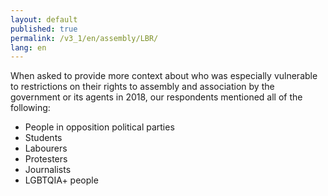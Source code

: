 ```yaml
---
layout: default
published: true
permalink: /v3_1/en/assembly/LBR/
lang: en
---
```


When asked to provide more context about who was especially vulnerable to restrictions on their rights to assembly and association by the government or its agents in 2018, our respondents mentioned all of the following:
-	People in opposition political parties
-	Students
-	Labourers
-	Protesters
-	Journalists
-	LGBTQIA+ people

